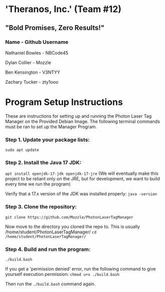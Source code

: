 # 'Theranos, Inc.' (Team #12)
## "Bold Promises, Zero Results!"

### Name         - Github Username

Nathaniel Bowles - NBCode45

Dylan Collier    - Mozzle

Ben Kensington   - V3NTYY

Zachary Tucker   - zty1ooo


# Program Setup Instructions

These are instructions for setting up and running the Photon Laser Tag Manager on the Provided Debian Image.
The following terminal commands must be ran to set up the Manager Program.

### Step 1. Update your package lists:

`sudo apt update`

### Step 2. Install the Java 17 JDK:

`apt install openjdk-17-jdk openjdk-17-jre`
(We will eventually make this project to be reliant only on the JRE, but for development, we want to build every time we run the program)

Verify that a 17.x version of the JDK was installed properly:
`java -version`

### Step 3. Clone the repository:

`git clone https://github.com/Mozzle/PhotonLaserTagManager`

Now move to the directory you cloned the repo to. This is usually /home/student/PhotonLaserTagManager/
`cd /home/student/PhotonLaserTagManager/`

### Step 4. Build and run the program:

`./build.bash`

If you get a 'permission denied' error, run the following command to give yourself execution permission:
`chmod u+x ./build.bash`

Then run the `./build.bash` command again.
